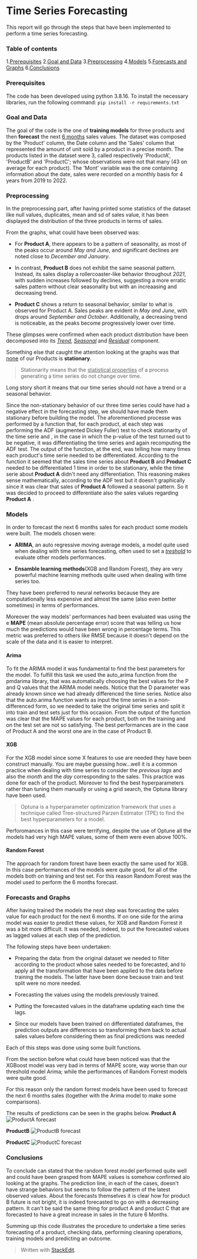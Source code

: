 ﻿# Time Series Forecasting

This report will go through the steps that have been implemented to perform a time series forecasting.
### Table of contents
1.[Prerequisites](#Prerequisite)
2.[Goal and Data](#Goal-and-Data)
3.[Preprocessing](#Preprocessing)
4.[Models](#Models)
5.[Forecasts and Graphs](#Forecasts-and-Graphs)
6.[Conclusions](#Conclusions)

### Prerequisites
The code has been developed using python 3.8.16.
To install the necessary libraries, run the following command:
`pip install -r requirements.txt`

### Goal and Data
The goal of the code is the one of **training models** for three products and then **forecast** the next <u>6 months</u> sales values.
The dataset was composed by the 'Product' column, the Date column and the 'Sales' column that represented the amount of unit sold by a product in a precise month.
The products listed in the dataset were 3, called respectively 'ProductA', 'ProductB' and 'ProductC'; whose observations were not that many (43 on average for each product).
The 'Mont' variable was the one containing information about the date, sales were recorded on a monthly basis for 4 years from 2019 to 2022.

### Preprocessing
In the preprocessing part, after having printed some statistics of the dataset like null values, duplicates, mean and sd of sales value, it has been displayed the distribution of the three products in terms of sales.

From the graphs, what could have been observed was:
- For **Product A**, there appears to be a pattern of seasonality, as most of the peaks occur around *May and June*, and significant declines are noted close to *December and January*.

- In contrast, **Product B** does not exhibit the same seasonal pattern. Instead, its sales display a rollercoaster-like behavior throughout *2021*, with sudden increases followed by declines, suggesting a more erratic sales pattern without clear seasonality but with an increaasing and decreasing trend.

-  **Product C** shows a return to seasonal behavior, similar to what is observed for Product A. Sales peaks are evident in *May and June*, with drops around *September and October*. Additionally, a decreasing trend is noticeable, as the peaks become progressively lower over time.

These glimpses were confirmed when each product distribution have been decomposed into its <u>*Trend*</u>, <u>*Seasonal*</u> and <u>*Residual*</u> component.

Something else that caught the attention looking at the graphs was that <u>none</u> of our Products is **stationary**.

>Stationarity means that the <u>statistical properties</u> of a process generating a time series do not change over time. 

 Long story short it means that our time series should not have a trend or a seasonal behavior. 

Since the non-stationary behavior of our three time series could have had a negative effect in the forecasting step, we should have made them stationary before building the model.
The aforementioned processe was performed by a function that, for each product, at each step was performing the ADF (augmented Dickey Fuller) test to check stationarity of the time serie and , in the case in which the p-value of the test turned out to be negative, it was differentiating the time series and again recomputing the ADF test.
The output of the function, at the end, was telling how many times each product's time serie needed to be differentiated. 
According to the function it seemed that the sales time series about **Product B** and **Product C** needed to be differentiated 1 time in order to be stationary, while the time serie about **Product A** didn't need any differentiation.
This reasoning makes sense mathematically, according to the ADF test but it doesn't graphically since it was clear that sales of **Product A** followed a seasonal pattern. 
So it was decided to proceed to differentiate also the sales values regarding **Product A** .

### Models
In order to forecast the next 6 months sales for each product some models were built.
The models chosen were:

-  **ARIMA**, an auto regressive moving average models, a model quite used when dealing with time series forecasting, often used to set a <u>*treshold*</u> to evaluate other models performances.

-  **Ensamble learning methods**(XGB and Random Forest), they are very powerful machine learning methods quite used when dealing with time series too.

They have been preferred to neural networks because they are computationally less expensive and almost the same (also even better sometimes) in terms of performances.

Moreover the way models' performances had been evaluated was using the e **MAPE** (mean absolute percentage error) score that was telling us how much the predictions would have been wrong in percentage terms. This metric was preferred to others like RMSE because it doesn't depend on the scale of the data and it is easier to interpret.

#### Arima
To fit the ARIMA model it was fundamental to find the best parameters for the model. To fulfill this task we used the auto_arima function from the pmdarima library, that was automatically choosing the best values for the P and Q values that the ARIMA model needs.
Notice that the D parameter was already known since we had already differenced the time series.
Notice also that the auto.arima function wants as input the time series in a non-differenced form, so we needed to take the original time series and split it into train and test sets just for this occasion.
From the output of the function was clear that the MAPE values for each product, both on the training and on the test set are not so satisfying.
The best performances are in the case of Product A and the worst one are in the case of Product B.

#### XGB
For the XGB model since some X features to use are needed they have been construct manually. You are maybe guessing how...well it is a common practice when dealing with time series to consider the *previous lags* and also the *month*  and the *day* corresponding to the sales.
This practice was done for each of the product.
Moreover to find the best hyperparameters rather than tuning them manually or using a grid search, the Optuna library have been used.

>Optuna is a hyperparameter optimization framework that uses a technique called Tree-structured Parzen Estimator (TPE) to find the best hyperparameters for a model.

Perforomances in this case were terrifying, despite the use of Optune all the models had very high MAPE values, some of them were even above 100%.

#### Random Forest
The approach for random forest have been exactly the same used for XGB. 
In this case performances of the models were quite good, for all of the models both on training and test set.
For this reason Random Forest was the model used to perform the 6 months forecast.

### Forecasts and Graphs
After having trained the models the next step was forecasting the sales value for each product for the next 6 months.
If on one side for the arima model was easier to predict these values, for XGB and Random Forrest it was a bit more difficult. It was needed, indeed, to put the forecasted values as lagged values at each step of the prediction.

The following steps have been undertaken:

- Preparing the data: from the original dataset we needed to filter according to the product whose sales needed to be forecasted, and to apply all the transformation that have been applied to the data before training the models. The latter have been done because train and test split were no more needed.

- Forecasting the values using the models previously trained.

- Putting the forecasted values in the dataframe updating each time the lags.

- Since our models have been trained on differentiated dataframes, the prediction outputs are differences so transforming them back to actual sales values before considering them as final predictions was needed

Each of this steps was done using some built functions.

From the section before what could have been noticed was that the XGBoost model was very bad in terms of MAPE score, way worse than our threshold model Arima; while the performances of Random Forrest models were quite good.

For this reason only the random forrest models have been used to forecast the next 6 months sales (together with the Arima model to make some comparisons).

The results of predictions can be seen in the graphs below.
**Product A**
![ProductA forecast](Figs/ProductA.png)

**ProductB**
![ProductB forecast](Figs/ProductB.png)

**ProductC**
![ProductC forecast](Figs/ProductC.png)

### Conclusions
To conclude can stated that the random forest model performed quite well and could have been grasped from MAPE values is somehow confirmed alo looking at the graphs. The prediction line, in each of the cases, doesn't have strange behaviors but seems to follow the pattern of the latest observed values.
About the forecasts themselves it is clear how for product B future is not bright, it is indeed forecasted to go on with a decreasing pattern. It can't be said the same thing for product A and product C that are forecasted to have a great increase in sales in the future 6 Months.

Summing up this code illustrates the procedure to  undertake a time series forecasting of a product, checking data, performing cleaning operations, training models and predicting an outcome.






> Written with [StackEdit](https://stackedit.io/).
